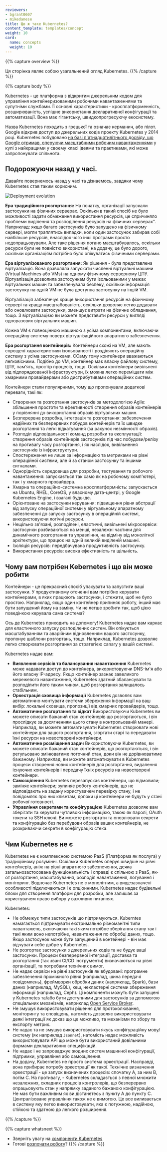 ```yaml
---
reviewers:
- bgrant0607
- mikedanese
title: Що ж таке Kubernetes?
content_template: templates/concept
weight: 10
card:
  name: concepts
  weight: 10
---
```


{{% capture overview %}}
<!--
This page is an overview of Kubernetes.
-->
Ця сторінка являє собою узагальнений огляд Kubernetes.
{{% /capture %}}

{{% capture body %}}
<!--
Kubernetes is a portable, extensible, open-source platform for managing containerized workloads and services, that facilitates both declarative configuration and automation. It has a large, rapidly growing ecosystem. Kubernetes services, support, and tools are widely available.
-->
Kubernetes - це платформа з відкритим джерельним кодом для управління контейнеризованими робочими навантаженнями та супутніми службами. Її основні характеристики - кросплатформенність, розширюваність, успішне використання декларативної конфігурації та автоматизації. Вона має гігантську, швидкопрогресуючу екосистему.

<!--
The name Kubernetes originates from Greek, meaning helmsman or pilot. Google open-sourced the Kubernetes project in 2014. Kubernetes builds upon a [decade and a half of experience that Google has with running production workloads at scale](https://ai.google/research/pubs/pub43438), combined with best-of-breed ideas and practices from the community.
-->
Назва Kubernetes походить з грецької та означає керманич, або пілот. Google відкрив доступ до джерельних кодів проекту Kubernetes у 2014 році. Kubernetes побудовано [на базі п'ятнадцятилітнього досвіду, що Google отримав, оперуючи масштабними робочим навантаженнями](https://ai.google/research/pubs/pub43438) у купі з найкращими у своєму класі ідеями та практиками, які може запропонувати спільнота.

<!--
## Going back in time
-->
## Подорожуючи назад у часі.

<!--
Let's take a look at why Kubernetes is so useful by going back in time.
-->
Давайте повернемось назад у часі та дізнаємось, завдяки чому Kubernetes став таким корисним.

![Deployment evolution](/images/docs/Container_Evolution.svg)

<!--
*Traditional deployment era:** Early on, organizations ran applications on physical servers. There was no way to define resource boundaries for applications in a physical server, and this caused resource allocation issues. For example, if multiple applications run on a physical server, there can be instances where one application would take up most of the resources, and as a result, the other applications would underperform. A solution for this would be to run each application on a different physical server. But this did not scale as resources were underutilized, and it was expensive for organizations to maintain many physical servers.
-->
**Ера традиційного розгортання:** На початку, організації запускали застосунки на фізичних серверах. Оскільки в такий спосіб не було можливості задати обмеження використання ресурсів, це спричиняло проблеми виділення та розподілення ресурсів на фізичних серверах". Наприклад: якщо багато застосунків було запущено на фізичному сервері, могли траплятись випадки, коли один застосунок забирав собі найбільше ресурсів, внаслідок чого інші програми просто недопрацьовували. Але таке рішення погано масштабувалось, оскільки ресурси були не повністю використані; на додачу, це було дорого, оскільки організаціям потрібно було опікуватись фізичними серверами.

<!--
**Virtualized deployment era:**  As a solution, virtualization was introduced. It allows you to run multiple Virtual Machines (VMs) on a single physical server's CPU. Virtualization allows applications to be isolated between VMs and provides a level of security as the information of one application cannot be freely accessed by another application.
-->
**Ера віртуалізованого розгортання:** Як рішення - була представлена віртуалізація. Вона дозволяла запускати численні віртуальні машини (Virtual Machines або VMs) на одному фізичному серверному ЦПУ. Віртуалізація дозволила застосункам бути ізольованими у межах віртуальних машин та забезпечувала безпеку, оскільки інформація застосунку на одній VM не була доступна застосунку на іншій VM.
<!--
Virtualization allows better utilization of resources in a physical server and allows better scalability because an application can be added or updated easily, reduces hardware costs, and much more. With virtualization you can present a set of physical resources as a cluster of disposable virtual machines.
-->
Віртуалізація забезпечує краще використання ресурсів на фізичному сервері та кращу масштабованість, оскільки дозволяє легко додавати або оновлювати застосунки, зменшує витрати на фізичне обладнання, тощо. З віртуалізацією ви можете представити ресурси у вигляді одноразових віртуальних машин.

<!--
Each VM is a full machine running all the components, including its own operating system, on top of the virtualized hardware.
-->
Кожна VM є повноцінною машиною з усіма компонентами, включаючи операційну систему поверх віртуалізаційного апаратного забезпечення.

<!--
**Container deployment era:** Containers are similar to VMs, but they have relaxed isolation properties to share the Operating System (OS) among the applications. Therefore, containers are considered lightweight. Similar to a VM, a container has its own filesystem, CPU, memory, process space, and more. As they are decoupled from the underlying infrastructure, they are portable across clouds and OS distributions.
-->
**Ера розгортання контейнерів:** Контейнери схожі на VM, але мають спрощені характеристики ізольованості і розділяють операційну систему з усіма застосунками. ССаму тому контейнери вважаються легковісними. Подібно до VM, контейнер має власну файлову систему, ЦПУ, пам'ять, простір процесів, тощо. Оскільки контейнери вивільнені від підпорядкованої інфраструктури, їх можна легко переміщати між хмарними провайдерами або дистрибутивами операційних систем.
<!--
Containers have become popular because they provide extra benefits, such as:
-->
Контейнери стали популярними, тому що пропонували додаткові переваги, такі як:

<!--
* Agile application creation and deployment: increased ease and efficiency of container image creation compared to VM image use.
* Continuous development, integration, and deployment: provides for reliable and frequent container image build and deployment with quick and easy rollbacks (due to image immutability).
* Dev and Ops separation of concerns: create application container images at build/release time rather than deployment time, thereby decoupling applications from infrastructure.
* Observability not only surfaces OS-level information and metrics, but also application health and other signals.
* Environmental consistency across development, testing, and production: Runs the same on a laptop as it does in the cloud.
* Cloud and OS distribution portability: Runs on Ubuntu, RHEL, CoreOS, on-prem, Google Kubernetes Engine, and anywhere else.
* Application-centric management: Raises the level of abstraction from running an OS on virtual hardware to running an application on an OS using logical resources.
* Loosely coupled, distributed, elastic, liberated micro-services: applications are broken into smaller, independent pieces and can be deployed and managed dynamically – not a monolithic stack running on one big single-purpose machine.
* Resource isolation: predictable application performance.
* Resource utilization: high efficiency and density.
-->

* Створення та розгортання застосунків за методологією Agile: збільшення простоти та ефективності створення образів контейнерів у порівнянні до використання образів віртуальних машин.
* Безперервна розробка, інтеграція та розгортання: забезпечення надійних та безперервних побудов контейнерів та їх швидке розгортання та легкі відкатування (за рахунок незмінності образів).
* Розподіл відповідальності команд розробки та експлуатації: створення образів контейнерів застосунків під час побудови/релізу на противагу часу розгортання, і як наслідок, вивільнення застосунків із інфраструктури.
* Спостереження не лише за інформацією та метриками на рівні операційної системи, але й за станом застосунку та іншими сигналами.
* Однорідність середовища для розробки, тестування та робочого навантаження: запускається так само як на робочому комп'ютері, так і у хмарного провайдера.
* Хмарна та операційно-системна кросплатформність: запускається на Ubuntu, RHEL, CoreOS, у власному дата-центрі, у Google Kubernetes Engine, і взагалі будь-де.
* Орієнтоване на застосунки керування: підвищення рівня абстрації від запуску операційної системи у віртуальному апаратному забезпеченні до запуску застосунку в операційній системі, використовуючи логічні ресурси.
* Нещільно зв'язані, розподілені, еластичні, вивільнені мікросервіси: застосунки розбиваються на менші, незалежні частини для динамічного розгортання та управління, на відміну від монолітної архітектури, що працює на одній великій виділеній машині.
* Ізоляція ресурсів: передбачувана продуктивність застосунку.
* Використання ресурсів: висока ефективність та щільність.

<!--
## Why you need Kubernetes and what can it do
-->
## Чому вам потрібен Kebernetes і що він може робити

<!--
Containers are a good way to bundle and run your applications. In a production environment, you need to manage the containers that run the applications and ensure that there is no downtime. For example, if a container goes down, another container needs to start. Wouldn't it be easier if this behavior was handled by a system?
-->
Контейнери - це прекрасний спосіб упакувати та запустити ваші застосунки. У продуктивному оточенні вам потрібно керувати контейнерами, в яких працюють застосунки, і стежити, щоб не було простою. Наприклад, якщо один контейнер припиняє роботу, інший має бути запущений йому на заміну. Чи не легше зробити так, щоб цією поведінкою керувала сама система?

<!--
That's how Kubernetes comes to the rescue! Kubernetes provides you with a framework to run distributed systems resiliently. It takes care of scaling and failover for your application, provides deployment patterns, and more. For example, Kubernetes can easily manage a canary deployment for your system.
-->
Ось де Kubernetes приходить на допомогу! Kubernetes надає вам каркас для еластичного запуску розподілених систем. Він опікується масштабуванням та аварійним відновленням вашого застосунку, пропонує шаблони розгортань, тощо. Наприклад, Kubernetes дозволяє легко створювати розгортання за стратегією canary у вашій системі.

<!--
Kubernetes provides you with:
-->
Kubernetes надає вам:

<!--
* **Service discovery and load balancing**
Kubernetes can expose a container using the DNS name or using their own IP address. If traffic to a container is high, Kubernetes is able to load balance and distribute the network traffic so that the deployment is stable.
* **Storage orchestration**
Kubernetes allows you to automatically mount a storage system of your choice, such as local storages, public cloud providers, and more.
* **Automated rollouts and rollbacks**
You can describe the desired state for your deployed containers using Kubernetes, and it can change the actual state to the desired state at a controlled rate. For example, you can automate Kubernetes to create new containers for your deployment, remove existing containers and adopt all their resources to the new container.
* **Automatic bin packing**
You provide Kubernetes with a cluster of nodes that it can use to run containerized tasks. You tell Kubernetes how much CPU and memory (RAM) each container needs. Kubernetes can fit containers onto your nodes to make the best use of your resources.
* **Self-healing**
Kubernetes restarts containers that fail, replaces containers, kills containers that don’t respond to your user-defined health check, and doesn’t advertise them to clients until they are ready to serve.
* **Secret and configuration management**
Kubernetes lets you store and manage sensitive information, such as passwords, OAuth tokens, and SSH keys. You can deploy and update secrets and application configuration without rebuilding your container images, and without exposing secrets in your stack configuration.
-->

* **Виявлення сервісів та балансування навантаження**
Kubernetes може надавати доступ до контейнера, використовуючи DNS-ім'я або його власну IP-адресу. Якщо контейнер зазнає завеликого мережевого навантаження, Kubernetes здатний збалансувати та розподілити його таким чином, щоб розгортання залишалось стабільним.
* **Оркестрація сховища інформації**
Kubernetes дозволяє вам автоматично монтувати системи збереження інформації на ваш вибір: локальні сховища, пропозиції від хмарних провайдерів, тощо.
* **Автоматичне розгортання та відкат**
Використовуючи Kubernetes ви можете описати бажаний стан контейнерів що розгортаються, і він прослідкує за досягненням цього стану в контрольованій манері. Наприклад, ви можете автоматизувати Kubernetes створювати нові контейнери для вашого розгортання, згортати старі та передавати їхні ресурси на новостворені контейнери.
* **Автоматичне розміщення задач**
Використовуючи Kubernetes, ви можете описати бажаний стан контейнерів, що розгортаються, і він регульовано змінюватиме поточний стан, доки він не дорівнюватиме бажаному. Наприклад, ви можете автоматизувати в Kubernetes процеси створення нових контейнерів для розгортання, видалення існуючих контейнерів і передачу їхніх ресурсів на новостворені контейнери.
* **Самозцілення**
Kubernetes перезапускає контейнери, що відмовили; заміняє контейнери; зупиняє роботу контейнерів, що не відповідають на задану користувачем перевірку стану, і не повідомляє про них клієнтам, допоки ці контейнери не будуть у стані робочої готовності.
* **Управління секретами та конфігурацією**
Kubernetes дозволяє вам зберігати та керувати чутливою інформацією, такою як паролі, OAuth токени та SSH ключі. Ви можете розгортати та оновлювати секрети та конфігурацію без перебудови образів ваших контейнерів, не розкриваючи секрети в конфігурацію стека.

<!--
## What Kubernetes is not
-->

## Чим Kubernetes не є

<!--
Kubernetes is not a traditional, all-inclusive PaaS (Platform as a Service) system. Since Kubernetes operates at the container level rather than at the hardware level, it provides some generally applicable features common to PaaS offerings, such as deployment, scaling, load balancing, logging, and monitoring. However, Kubernetes is not monolithic, and these default solutions are optional and pluggable. Kubernetes provides the building blocks for building developer platforms, but preserves user choice and flexibility where it is important.
-->
Kubernetes не є комплексною системою PaaS (Платформа як послуга) у традиційному розумінні. Оскільки Kubernetes оперує швидше на рівні контейнерів, аніж на рівні апаратного забезпечення, деяка загальнозастосована функціональність і справді є спільною з PaaS, як-от розгортання, масштабування, розподіл навантаження, логування і моніторинг. Водночас Kubernetes не є монолітним, а вищезазначені особливості підключаються і є опціонними. Kubernetes надає будівельні блоки для створення платформ для розробки, але залишає за користувачем право вибору у важливих питаннях.


Kubernetes:

<!--
* Does not limit the types of applications supported. Kubernetes aims to support an extremely diverse variety of workloads, including stateless, stateful, and data-processing workloads. If an application can run in a container, it should run great on Kubernetes.
* Does not deploy source code and does not build your application. Continuous Integration, Delivery, and Deployment (CI/CD) workflows are determined by organization cultures and preferences as well as technical requirements.
* Does not provide application-level services, such as middleware (for example, message buses), data-processing frameworks (for example, Spark), databases (for example, MySQL), caches, nor cluster storage systems (for example, Ceph) as built-in services. Such components can run on Kubernetes, and/or can be accessed by applications running on Kubernetes through portable mechanisms, such as the [Open Service Broker](https://openservicebrokerapi.org/).
* Does not dictate logging, monitoring, or alerting solutions. It provides some integrations as proof of concept, and mechanisms to collect and export metrics.
* Does not provide nor mandate a configuration language/system (for example, Jsonnet). It provides a declarative API that may be targeted by arbitrary forms of declarative specifications.
* Does not provide nor adopt any comprehensive machine configuration, maintenance, management, or self-healing systems.
* Additionally, Kubernetes is not a mere orchestration system. In fact, it eliminates the need for orchestration. The technical definition of orchestration is execution of a defined workflow: first do A, then B, then C. In contrast, Kubernetes comprises a set of independent, composable control processes that continuously drive the current state towards the provided desired state. It shouldn’t matter how you get from A to C. Centralized control is also not required. This results in a system that is easier to use and more powerful, robust, resilient, and extensible.
-->

* Не обмежує типи застосунків що підтримуються. Kuberntes намагається підтримувати екстримально різноманітні типи навантажень, включаючи такі яким потрібне зберігання стану так і такі яким воно непотрібне, навантаження по обробці даних, тощо. Якщо застосунок може бути запущений в контейнері - він має відчувати себе добре у Kubernetes.
* Не розгортає застосунки з джерельних кодів та не будує ваші застосунки. Процеси безперервної інтеграції, доставка та розгортання (так звані CI/CD інструменти) визначаються на рівні організації, та потребами технічних вимог.
* Не надає сервіси на рівні застосунків як вбудовані: програмне забезпечення проміжного рівня (наприклад, шина передачі повідомлень), фреймворки обробки даних (наприклад, Spark), бази даних (наприклад, MySQL), кеш, некластерні системи збереження інформації (наприклад, Ceph). Ці компоненти можуть бути запущені у Kubernetes та/або бути доступними для застосунків за допомогою спеціальних механізмів, наприклад [Open Service Broker](https://openservicebrokerapi.org/).
* Не змушує використовувати рішення для протоколювання, моніторингу та сповіщень, натомість дозволяє використовувати деякі інтеграції як доказ що це можливо, та механізми по збору та експорту метрик.
* Не надає та не змушує використовувати якусь конфігураційну мову/систему (як наприклад `Jsonnet`), натомість надає можливість використовувати API що може бути використаний довільними формами декларативних специфікацій.
* Не надає і не запроваджує жодних систем машинної конфігурації, підтримки, управління або самозцілення.
* На додачу, Kubernetes не просто система оркестрації. Насправді, вона прибирає потребу оркестрації як такої. Технічне визначення оркестрації - це запуск визначених процесів: спочатку A, за ним B, потім C. На противагу, - Kubernetes складається з певної множити незалежних, складних процесів контролерів, що безперервно опрацьовують стан у напрямку заданого бажаною конфігурацією. Не має бути важливим як ви дістанетесь з пункту A до пункту C. Централізоване управління також не є вимогою. Це все виливається в систему яку легко використовувати, яка є потужною, надійною, стійкою та здатною до легкого розширення.

{{% /capture %}}

{{% capture whatsnext %}}
<!--
*   Take a look at the [Kubernetes Components](/docs/concepts/overview/components/)
*   Ready to [Get Started](/docs/setup/)?
-->
*   Зверніть увагу на [компоненти Kubernetes](/docs/concepts/overview/components/)
*   Готові [розпочати роботу](/docs/setup/)?
{{% /capture %}}
